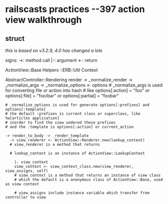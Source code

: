 # railscasts practices --397 action view walkthrough

## struct 

_this is based on v3.2.9, 4.0 has changed a lots_

signs:
->: method call
|-: argument
<-: return

ActionView::Base
  Helpers
  ::ERB::Util
  Context

AbstractController::Rendering
  render 
    -> _normalize_render -> _normalize_args -> _normalize_options <- options
    # _normalize_args is used for converting file or action into hash
    # like options[:action] = "foo" or options[:file] = "foo/bar" or options[:partial] = "foobar"

    # _normalize_options is used for generate options[:prefixes] and options[:template]
    # the default :prefixes is current class or superclass, like %w[articles application]
    # inorder to find the view undered these prefixes
    # and the :template is options[:action] or current_action

    -> render_to_body -> _render_template
      -> view_renderer <- ActionView::Renderer.new(lookup_context)
      # view_renderer is a method that returns 

      # lookup_context is an instance of ActionView::LookupContext

        |- view_context
        view_context <- view_context_class.new(view_renderer, view_assigns, self)
        # view_context is a method that returns an instance of view class
        # which the default is a anonymous class of ActionView::Base, used as view context

        # view_assigns include instance variable which transfer from controller to view 



